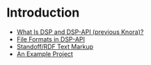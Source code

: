 <!---
 * Copyright © 2021 - 2022 Swiss National Data and Service Center for the Humanities and/or DaSCH Service Platform contributors.
 * SPDX-License-Identifier: Apache-2.0
-->

# Introduction

* [What Is DSP and DSP-API (previous Knora)?](what-is-knora.md)
* [File Formats in DSP-API](file-formats.md)
* [Standoff/RDF Text Markup](standoff-rdf.md)
* [An Example Project](example-project.md)
